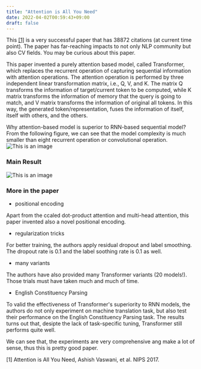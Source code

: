 ```yaml
---
title: "Attention is All You Need"
date: 2022-04-02T00:59:43+09:00
draft: false
---
```


This [[1]](https://arxiv.org/pdf/1706.03762.pdf) is a very successful paper that has 38872 citations (at current time point). The paper
has far-reaching impacts to not only NLP community but also CV fields. You may be curious about this paper. 

This paper invented a purely attention based model, called Transformer, which replaces the recurrent operation of capturing sequential information with 
attention operations. The attention operation is performed by three independent linear transformation matrix, i.e., Q, V, and K. The matrix Q transforms 
the information of target/current token to be computed, while K matrix transforms the information of memory that the query is going to match, and V matrix 
transforms the information of original all tokens. In this way, the generated token/representation, fuses the information of itself, itself with others, 
and the others. 

Why attention-based model is superior to RNN-based sequential model? From the following figure, 
we can see that the model complexity is much smaller than eight recurrent operation or convolutional operation.
![This is an image](/images/10.png)

### Main Result
![This is an image](/images/11.png)

### More in the paper
- positional encoding 

Apart from the ccaled dot-product attention and multi-head attention, this paper invented also a novel positional
encoding.

- regularization tricks

For better training, the authors apply residual dropout and label smoothing. The dropout rate is 0.1 and the label soothing rate is
0.1 as well. 

- many variants

The authors have also provided many Transformer variants (20 models!). Those trials must have
taken much and much of time. 

- English Constituency Parsing

To valid the effectiveness of Transformer's superiority to RNN models, the authors do not only experiment on
machine translation task, but also test their performance on the English Constituency Parsing task. The results turns out that, 
desipte the lack of task-specific tuning, Transformer still performs quite well. 

We can see that, the experiments are very comprehensive ang make a lot of sense, 
thus this is pretty good paper. 

[1] Attention is All You Need, Ashish Vaswani, et al. NIPS 2017.